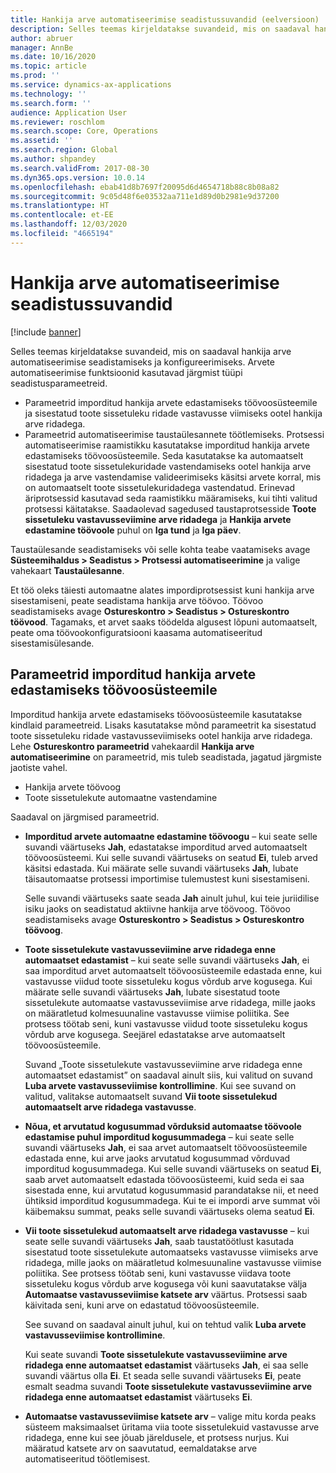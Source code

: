 ```yaml
---
title: Hankija arve automatiseerimise seadistussuvandid (eelversioon)
description: Selles teemas kirjeldatakse suvandeid, mis on saadaval hankija arve automatiseerimise seadistamiseks ja konfigureerimiseks.
author: abruer
manager: AnnBe
ms.date: 10/16/2020
ms.topic: article
ms.prod: ''
ms.service: dynamics-ax-applications
ms.technology: ''
ms.search.form: ''
audience: Application User
ms.reviewer: roschlom
ms.search.scope: Core, Operations
ms.assetid: ''
ms.search.region: Global
ms.author: shpandey
ms.search.validFrom: 2017-08-30
ms.dyn365.ops.version: 10.0.14
ms.openlocfilehash: ebab41d8b7697f20095d6d4654718b88c8b08a82
ms.sourcegitcommit: 9c05d48f6e03532aa711e1d89d0b2981e9d37200
ms.translationtype: HT
ms.contentlocale: et-EE
ms.lasthandoff: 12/03/2020
ms.locfileid: "4665194"
---
```

# <a name="setup-options-for-vendor-invoice-automation"></a>Hankija arve automatiseerimise seadistussuvandid

[!include [banner](../includes/banner.md)]

Selles teemas kirjeldatakse suvandeid, mis on saadaval hankija arve automatiseerimise seadistamiseks ja konfigureerimiseks. Arvete automatiseerimise funktsioonid kasutavad järgmist tüüpi seadistusparameetreid.

- Parameetrid imporditud hankija arvete edastamiseks töövoosüsteemile ja sisestatud toote sissetuleku ridade vastavusse viimiseks ootel hankija arve ridadega.
- Parameetrid automatiseerimise taustaülesannete töötlemiseks. Protsessi automatiseerimise raamistikku kasutatakse imporditud hankija arvete edastamiseks töövoosüsteemile. Seda kasutatakse ka automaatselt sisestatud toote sissetulekuridade vastendamiseks ootel hankija arve ridadega ja arve vastendamise valideerimiseks käsitsi arvete korral, mis on automaatselt toote sissetulekuridadega vastendatud. Erinevad äriprotsessid kasutavad seda raamistikku määramiseks, kui tihti valitud protsessi käitatakse. Saadaolevad sagedused taustaprotsesside **Toote sissetuleku vastavusseviimine arve ridadega** ja **Hankija arvete edastamine töövoole** puhul on **Iga tund** ja **Iga päev**.

Taustaülesande seadistamiseks või selle kohta teabe vaatamiseks avage **Süsteemihaldus \> Seadistus \> Protsessi automatiseerimine** ja valige vahekaart **Taustaülesanne**.

Et töö oleks täiesti automaatne alates impordiprotsessist kuni hankija arve sisestamiseni, peate seadistama hankija arve töövoo. Töövoo seadistamiseks avage **Ostureskontro > Seadistus > Ostureskontro töövood**. Tagamaks, et arvet saaks töödelda algusest lõpuni automaatselt, peate oma töövookonfiguratsiooni kaasama automatiseeritud sisestamisülesande.

## <a name="parameters-for-submitting-imported-vendor-invoices-to-the-workflow-system"></a>Parameetrid imporditud hankija arvete edastamiseks töövoosüsteemile

Imporditud hankija arvete edastamiseks töövoosüsteemile kasutatakse kindlaid parameetreid. Lisaks kasutatakse mõnd parameetrit ka sisestatud toote sissetuleku ridade vastavusseviimiseks ootel hankija arve ridadega. Lehe **Ostureskontro parameetrid** vahekaardil **Hankija arve automatiseerimine** on parameetrid, mis tuleb seadistada, jagatud järgmiste jaotiste vahel.

- Hankija arvete töövoog
- Toote sissetulekute automaatne vastendamine

Saadaval on järgmised parameetrid.

- **Imporditud arvete automaatne edastamine töövoogu** – kui seate selle suvandi väärtuseks **Jah**, edastatakse imporditud arved automaatselt töövoosüsteemi. Kui selle suvandi väärtuseks on seatud **Ei**, tuleb arved käsitsi edastada. Kui määrate selle suvandi väärtuseks **Jah**, lubate täisautomaatse protsessi importimise tulemustest kuni sisestamiseni.

    Selle suvandi väärtuseks saate seada **Jah** ainult juhul, kui teie juriidilise isiku jaoks on seadistatud aktiivne hankija arve töövoog. Töövoo seadistamiseks avage **Ostureskontro \> Seadistus \> Ostureskontro töövoog**.

- **Toote sissetulekute vastavusseviimine arve ridadega enne automaatset edastamist** – kui seate selle suvandi väärtuseks **Jah**, ei saa imporditud arvet automaatselt töövoosüsteemile edastada enne, kui vastavusse viidud toote sissetuleku kogus võrdub arve kogusega. Kui määrate selle suvandi väärtuseks **Jah**, lubate sisestatud toote sissetulekute automaatse vastavusseviimise arve ridadega, mille jaoks on määratletud kolmesuunaline vastavusse viimise poliitika. See protsess töötab seni, kuni vastavusse viidud toote sissetuleku kogus võrdub arve kogusega. Seejärel edastatakse arve automaatselt töövoosüsteemile.

    Suvand „Toote sissetulekute vastavusseviimine arve ridadega enne automaatset edastamist” on saadaval ainult siis, kui valitud on suvand **Luba arvete vastavusseviimise kontrollimine**. Kui see suvand on valitud, valitakse automaatselt suvand **Vii toote sissetulekud automaatselt arve ridadega vastavusse**.

- **Nõua, et arvutatud kogusummad võrduksid automaatse töövoole edastamise puhul imporditud kogusummadega** – kui seate selle suvandi väärtuseks **Jah**, ei saa arvet automaatselt töövoosüsteemile edastada enne, kui arve jaoks arvutatud kogusummad võrduvad imporditud kogusummadega. Kui selle suvandi väärtuseks on seatud **Ei**, saab arvet automaatselt edastada töövoosüsteemi, kuid seda ei saa sisestada enne, kui arvutatud kogusummasid parandatakse nii, et need ühtiksid imporditud kogusummadega. Kui te ei impordi arve summat või käibemaksu summat, peaks selle suvandi väärtuseks olema seatud **Ei**.
- **Vii toote sissetulekud automaatselt arve ridadega vastavusse** – kui seate selle suvandi väärtuseks **Jah**, saab taustatöötlust kasutada sisestatud toote sissetulekute automaatseks vastavusse viimiseks arve ridadega, mille jaoks on määratletud kolmesuunaline vastavusse viimise poliitika. See protsess töötab seni, kuni vastavusse viidava toote sissetuleku kogus võrdub arve kogusega või kuni saavutatakse välja **Automaatse vastavusseviimise katsete arv** väärtus. Protsessi saab käivitada seni, kuni arve on edastatud töövoosüsteemile.

    See suvand on saadaval ainult juhul, kui on tehtud valik **Luba arvete vastavusseviimise kontrollimine**.

    Kui seate suvandi **Toote sissetulekute vastavusseviimine arve ridadega enne automaatset edastamist** väärtuseks **Jah**, ei saa selle suvandi väärtus olla **Ei**. Et seada selle suvandi väärtuseks **Ei**, peate esmalt seadma suvandi **Toote sissetulekute vastavusseviimine arve ridadega enne automaatset edastamist** väärtuseks **Ei**.

- **Automaatse vastavusseviimise katsete arv** – valige mitu korda peaks süsteem maksimaalset üritama viia toote sissetulekuid vastavusse arve ridadega, enne kui see jõuab järeldusele, et protsess nurjus. Kui määratud katsete arv on saavutatud, eemaldatakse arve automatiseeritud töötlemisest.

